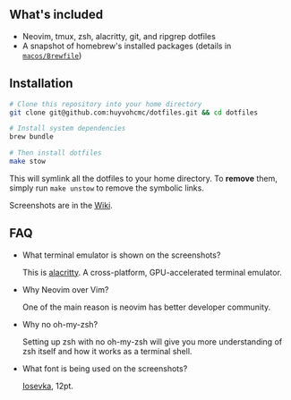 ## What's included

- Neovim, tmux, zsh, alacritty, git, and ripgrep dotfiles
- A snapshot of homebrew's installed packages (details in [`macos/Brewfile`](./macos/Brewfile))

## Installation

```zsh
# Clone this repository into your home directory
git clone git@github.com:huyvohcmc/dotfiles.git && cd dotfiles

# Install system dependencies
brew bundle

# Then install dotfiles
make stow
```

This will symlink all the dotfiles to your home directory. To **remove** them, simply run `make unstow` to remove the symbolic links.

Screenshots are in the [Wiki](https://github.com/huyvohcmc/dotfiles/wiki).

## FAQ

- What terminal emulator is shown on the screenshots?

  This is [alacritty](https://github.com/alacritty/alacritty). A cross-platform, GPU-accelerated terminal emulator.

- Why Neovim over Vim?

  One of the main reason is neovim has better developer community.

- Why no oh-my-zsh?

  Setting up zsh with no oh-my-zsh will give you more understanding of zsh itself and how it works as a terminal shell.

- What font is being used on the screenshots?

  [Iosevka](https://github.com/be5invis/Iosevka/releases/tag/v3.0.0), 12pt.
